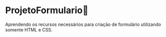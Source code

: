 # ProjetoFormulario📃
Aprendendo os recursos necessários para criação de formulário utilizando somente HTML e CSS.

